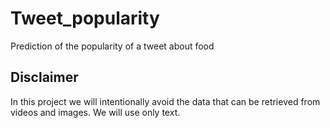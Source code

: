 # Tweet_popularity
Prediction of the popularity of a tweet about food

## Disclaimer
In this project we will intentionally avoid the data that can be retrieved from videos and images.
We will use only text.
